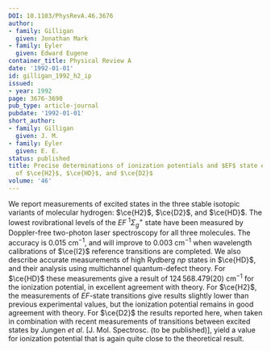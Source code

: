 ```yaml
---
DOI: 10.1103/PhysRevA.46.3676
author:
- family: Gilligan
  given: Jonathan Mark
- family: Eyler
  given: Edward Eugene
container_title: Physical Review A
date: '1992-01-01'
id: gilligan_1992_h2_ip
issued:
- year: 1992
page: 3676-3690
pub_type: article-journal
pubdate: '1992-01-01'
short_author:
- family: Gilligan
  given: J. M.
- family: Eyler
  given: E. E.
status: published
title: Precise determinations of ionization potentials and $EF$ state energy levels
  of $\ce{H2}$, $\ce{HD}$, and $\ce{D2}$
volume: '46'
---
```

We report measurements of excited states in the three stable isotopic variants of molecular hydrogen: $\ce{H2}$, $\ce{D2}$, and $\ce{HD}$. The lowest rovibrational levels of the $\mathit{EF}~{}^{1}{\Sigma}_g^{+}$ state have been measured by Doppler-free two-photon laser spectroscopy for all three molecules. The accuracy is $0.015~\text{cm}^{-1}$, and will improve to $0.003~\text{cm}^{-1}$ when wavelength calibrations of $\ce{I2}$ reference transitions are completed. We also describe accurate measurements of high Rydberg $np$ states in $\ce{HD}$, and their analysis using multichannel quantum-defect theory. For $\ce{HD}$ these measurements give a result of $124\,568.479(20)~\text{cm}^{-1}$ for the ionization potential, in excellent agreement with theory. For $\ce{H2}$, the measurements of *EF*-state transitions give results slightly lower than previous experimental values, but the ionization potential remains in good agreement with theory. For $\ce{D2}$ the results reported here, when taken in combination with recent measurements of transitions between excited states by Jungen *et al*. \[J. Mol. Spectrosc. (to be published)\], yield a value for ionization potential that is again quite close to the theoretical result.
